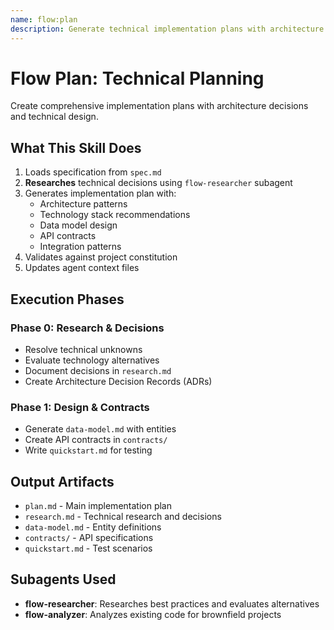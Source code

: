```yaml
---
name: flow:plan
description: Generate technical implementation plans with architecture decisions, technology evaluation, and design artifacts using AI-powered research.
---
```


# Flow Plan: Technical Planning

Create comprehensive implementation plans with architecture decisions and technical design.

## What This Skill Does

1. Loads specification from `spec.md`
2. **Researches** technical decisions using `flow-researcher` subagent
3. Generates implementation plan with:
   - Architecture patterns
   - Technology stack recommendations
   - Data model design
   - API contracts
   - Integration patterns
4. Validates against project constitution
5. Updates agent context files

## Execution Phases

### Phase 0: Research & Decisions
- Resolve technical unknowns
- Evaluate technology alternatives
- Document decisions in `research.md`
- Create Architecture Decision Records (ADRs)

### Phase 1: Design & Contracts
- Generate `data-model.md` with entities
- Create API contracts in `contracts/`
- Write `quickstart.md` for testing

## Output Artifacts

- `plan.md` - Main implementation plan
- `research.md` - Technical research and decisions
- `data-model.md` - Entity definitions
- `contracts/` - API specifications
- `quickstart.md` - Test scenarios

## Subagents Used

- **flow-researcher**: Researches best practices and evaluates alternatives
- **flow-analyzer**: Analyzes existing code for brownfield projects